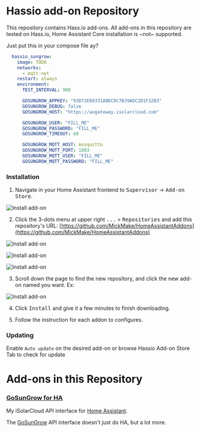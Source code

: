 
# Hassio add-on Repository
This repository contains Hass.io add-ons. All add-ons in this repository are tested on Hass.io, Home Assistant Core installation is ~not~ supported.

Just put this in your compose file ay?

```yaml
  hassio_sungrow:
    image: TODO
    networks:
      - mqtt-net
    restart: always
    environment:
      TEST_INTERVAL: 900

      GOSUNGROW_APPKEY: "93D72E60331ABDCDC7B39ADC2D1F32B3"
      GOSUNGROW_DEBUG: false
      GOSUNGROW_HOST: "https://augateway.isolarcloud.com"

      GOSUNGROW_USER: "FILL_ME"
      GOSUNGROW_PASSWORD: "FILL_ME"
      GOSUNGROW_TIMEOUT: 60

      GOSUNGROW_MQTT_HOST: mosquitto
      GOSUNGROW_MQTT_PORT: 1883
      GOSUNGROW_MQTT_USER: "FILL_ME"
      GOSUNGROW_MQTT_PASSWORD: "FILL_ME"

```

### Installation
1. Navigate in your Home Assistant frontend to <kbd>Supervisor</kbd> -> <kbd>Add-on Store</kbd>.

![Install add-on](https://github.com/MickMake/HomeAssistantAddons/raw/main/GoSungrow/docs/ScreenShot1.png)

2. Click the 3-dots menu at upper right <kbd>...</kbd> > <kbd>Repositories</kbd> and add this repository's URL: [https://github.com/MickMake/HomeAssistantAddons](https://github.com/MickMake/HomeAssistantAddons)

![Install add-on](https://github.com/MickMake/HomeAssistantAddons/raw/main/GoSungrow/docs/ScreenShot2.png)

![Install add-on](https://github.com/MickMake/HomeAssistantAddons/raw/main/GoSungrow/docs/ScreenShot3.png)

![Install add-on](https://github.com/MickMake/HomeAssistantAddons/raw/main/GoSungrow/docs/ScreenShot4.png)

3. Scroll down the page to find the new repository, and click the new add-on named you want. Ex:

![Install add-on](https://github.com/MickMake/HomeAssistantAddons/raw/main/GoSungrow/docs/ScreenShot4b.png)

4. Click <kbd>Install</kbd> and give it a few minutes to finish downloading.

5. Follow the instruction for each addon to configures.


### Updating
Enable `Auto update` on the desired add-on or browse Hassio Add-on Store Tab to check for update

# Add-ons in this Repository

### [GoSunGrow for HA](https://github.com/MickMake/HomeAssistantAddons/tree/main/GoSungrow)
My iSolarCloud API interface for [Home Assistant](https://www.home-assistant.io/).

The [GoSunGrow](https://github.com/MickMake/GoSunGrow/) API interface doesn't just do HA, but a lot more.
